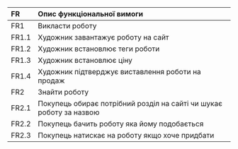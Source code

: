 |FR|Опис функціональної вимоги|
|:-|:-|
|FR1|Викласти роботу|
|FR1.1|Художник завантажує роботу на сайт|
|FR1.2|Художник встановлює теги роботи|
|FR1.3|Художник встановлює ціну|
|FR1.4|Художник підтверджує виставлення роботи на продаж|
|FR2|Знайти роботу|
|FR2.1|Покупець обирає потрібний розділ на сайті чи шукає роботу за назвою|
|FR2.2|Покупець бачить роботу яка йому подобається|
|FR2.3|Покупець натискає на роботу якщо хоче придбати|


